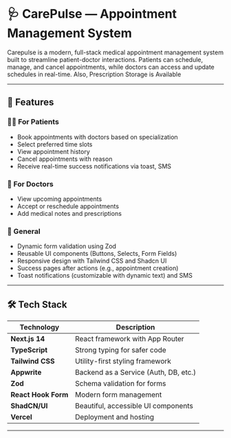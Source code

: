 # 🩺 CarePulse — Appointment Management System

Carepulse is a modern, full-stack medical appointment management system built to streamline patient-doctor interactions. Patients can schedule, manage, and cancel appointments, while doctors can access and update schedules in real-time. Also, Prescription Storage is Available

---

## 🚀 Features

### 👨‍⚕️ For Patients
- Book appointments with doctors based on specialization
- Select preferred time slots
- View appointment history
- Cancel appointments with reason
- Receive real-time success notifications via toast, SMS

### 🩻 For Doctors
- View upcoming appointments
- Accept or reschedule appointments
- Add medical notes and prescriptions

### 🧰 General
- Dynamic form validation using Zod
- Reusable UI components (Buttons, Selects, Form Fields)
- Responsive design with Tailwind CSS and Shadcn UI
- Success pages after actions (e.g., appointment creation)
- Toast notifications (customizable with dynamic text) and SMS

---

## 🛠 Tech Stack

| Technology    | Description                        |
| ------------- | ---------------------------------- |
| **Next.js 14**| React framework with App Router    |
| **TypeScript**| Strong typing for safer code       |
| **Tailwind CSS**| Utility-first styling framework |
| **Appwrite**  | Backend as a Service (Auth, DB, etc.) |
| **Zod**       | Schema validation for forms        |
| **React Hook Form** | Modern form management   |
| **ShadCN/UI** | Beautiful, accessible UI components |
| **Vercel**    | Deployment and hosting             |

---

